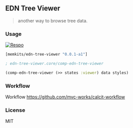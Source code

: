 
EDN Tree Viewer
----

> another way to browse tree data.

### Usage

[![Respo](https://img.shields.io/clojars/v/memkits/edn-tree-viewer.svg)](https://clojars.org/memkits/edn-tree-viewer)

```clojure
[memkits/edn-tree-viewer "0.0.1-a1"]
```

```clojure
; edn-tree-viewer.core/comp-edn-tree-viewer

(comp-edn-tree-viewer (>> states :viewer) data styles)
```

### Workflow

Workflow https://github.com/mvc-works/calcit-workflow

### License

MIT
